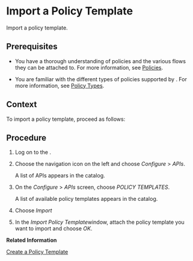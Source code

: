<!-- loio52263adfe7d9407bbc55eb57594e6500 -->

# Import a Policy Template

Import a policy template.



## Prerequisites

-   You have a thorough understanding of policies and the various flows they can be attached to. For more information, see [Policies](policies-7e4f3e5.md).

-   You are familiar with the different types of policies supported by . For more information, see [Policy Types](policy-types-c918e28.md).




## Context

To import a policy template, proceed as follows:



## Procedure

1.  Log on to the .

2.  Choose the navigation icon on the left and choose *Configure* \> *APIs*.

    A list of APIs appears in the catalog.

3.  On the *Configure* \> *APIs* screen, choose *POLICY TEMPLATES*.

    A list of available policy templates appears in the catalog.

4.  Choose *Import*

5.  In the *Import Policy Template*window, attach the policy template you want to import and choose *OK*.


**Related Information**  


[Create a Policy Template](create-a-policy-template-c5d1872.md "Create a policy template add it to an API proxy.")

